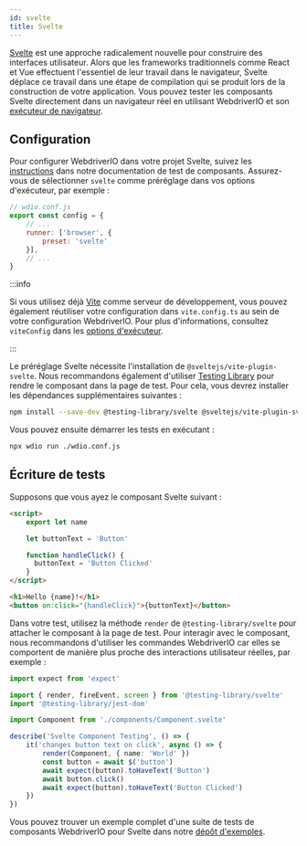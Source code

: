 ```yaml
---
id: svelte
title: Svelte
---
```


[Svelte](https://svelte.dev/) est une approche radicalement nouvelle pour construire des interfaces utilisateur. Alors que les frameworks traditionnels comme React et Vue effectuent l'essentiel de leur travail dans le navigateur, Svelte déplace ce travail dans une étape de compilation qui se produit lors de la construction de votre application. Vous pouvez tester les composants Svelte directement dans un navigateur réel en utilisant WebdriverIO et son [exécuteur de navigateur](/docs/runner#browser-runner).

## Configuration

Pour configurer WebdriverIO dans votre projet Svelte, suivez les [instructions](/docs/component-testing#set-up) dans notre documentation de test de composants. Assurez-vous de sélectionner `svelte` comme préréglage dans vos options d'exécuteur, par exemple :

```js
// wdio.conf.js
export const config = {
    // ...
    runner: ['browser', {
        preset: 'svelte'
    }],
    // ...
}
```

:::info

Si vous utilisez déjà [Vite](https://vitejs.dev/) comme serveur de développement, vous pouvez également réutiliser votre configuration dans `vite.config.ts` au sein de votre configuration WebdriverIO. Pour plus d'informations, consultez `viteConfig` dans les [options d'exécuteur](/docs/runner#runner-options).

:::

Le préréglage Svelte nécessite l'installation de `@sveltejs/vite-plugin-svelte`. Nous recommandons également d'utiliser [Testing Library](https://testing-library.com/) pour rendre le composant dans la page de test. Pour cela, vous devrez installer les dépendances supplémentaires suivantes :

```sh npm2yarn
npm install --save-dev @testing-library/svelte @sveltejs/vite-plugin-svelte
```

Vous pouvez ensuite démarrer les tests en exécutant :

```sh
npx wdio run ./wdio.conf.js
```

## Écriture de tests

Supposons que vous ayez le composant Svelte suivant :

```html title="./components/Component.svelte"
<script>
    export let name

    let buttonText = 'Button'

    function handleClick() {
      buttonText = 'Button Clicked'
    }
</script>

<h1>Hello {name}!</h1>
<button on:click="{handleClick}">{buttonText}</button>
```

Dans votre test, utilisez la méthode `render` de `@testing-library/svelte` pour attacher le composant à la page de test. Pour interagir avec le composant, nous recommandons d'utiliser les commandes WebdriverIO car elles se comportent de manière plus proche des interactions utilisateur réelles, par exemple :

```ts title="svelte.test.js"
import expect from 'expect'

import { render, fireEvent, screen } from '@testing-library/svelte'
import '@testing-library/jest-dom'

import Component from './components/Component.svelte'

describe('Svelte Component Testing', () => {
    it('changes button text on click', async () => {
        render(Component, { name: 'World' })
        const button = await $('button')
        await expect(button).toHaveText('Button')
        await button.click()
        await expect(button).toHaveText('Button Clicked')
    })
})
```

Vous pouvez trouver un exemple complet d'une suite de tests de composants WebdriverIO pour Svelte dans notre [dépôt d'exemples](https://github.com/webdriverio/component-testing-examples/tree/main/svelte-typescript-vite).